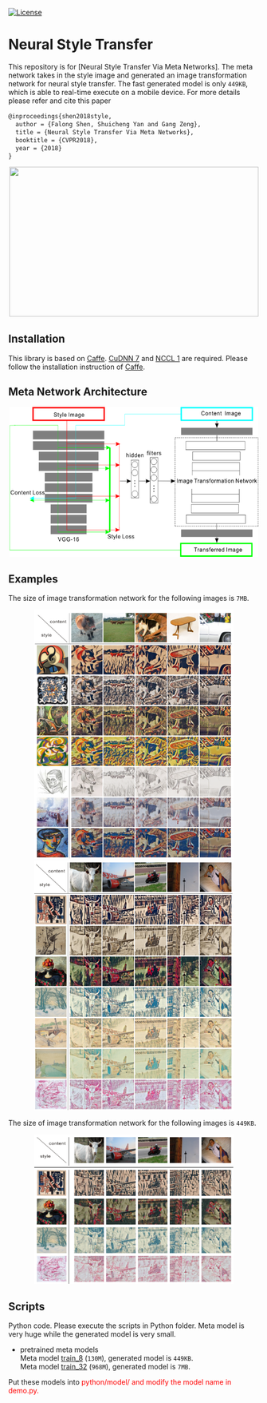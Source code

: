 [![License](https://img.shields.io/badge/license-BSD-blue.svg)](LICENSE)

Neural Style Transfer
=====


This repository is for [Neural Style Transfer Via Meta Networks]. The meta network takes in the style image and generated an image transformation network for neural style transfer. The fast generated model is only `449KB`, which is able to real-time execute on a mobile device. For more details please refer and cite this paper

    @inproceedings{shen2018style,
      author = {Falong Shen, Shuicheng Yan and Gang Zeng},
      title = {Neural Style Transfer Via Meta Networks},
      booktitle = {CVPR2018},
      year = {2018}
    }

<div align=center>
<img src="python/video.gif", width="500" height="300"/>
</div>


Installation
----
This library is based on [Caffe](https://github.com/BVLC/caffe). [CuDNN 7](https://developer.nvidia.com/cudnn) and [NCCL 1](https://github.com/NVIDIA/nccl) are required. Please follow
the installation instruction of [Caffe](https://github.com/BVLC/caffe).

Meta Network Architecture
----
<div align=center>
<img src="python/network.png", width="500" height="300"/>
</div>

Examples
----
The size of image transformation network for the following images is `7MB`.

<div align=center>
<img src="python/1.png", width="400" height="500"/> <img src="python//2.png", width="400" height="500"/>
</div>


The size of image transformation network for the following images is `449KB`.
<div align=center>
<img src="python/4.png", width="400" height="300"/> 
</div>


Scripts
----
Python code. Please execute the scripts in Python folder. Meta model is very huge while the generated model is very small. 

* pretrained meta models</br>
    Meta model [train_8](http://pan.baidu.com/s/1mhGwQJA) (`130M`), generated model is `449KB`.</br>
    Meta model [train_32](http://pan.baidu.com/s/1eRQI01O) (`968M`), generated model is `7MB`.</br>
    
Put these models into <font color=red>python/model/<font> and modify the model name in <font color=red>demo.py<font>.

